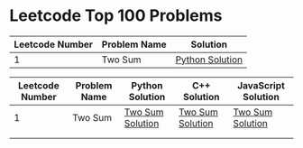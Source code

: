 # Leetcode Top 100 Problems


|  Leetcode Number  | Problem Name |  Solution   | 
| ------| ------------ | ----------- |
| 1|Two Sum| [Python Solution](./Algorithmic_Problem/two_sum.py) | [C++ Solution](./Algorithmic_Problem/two_sum.py) | [JavaScript Solution](./Algorithmic_Problem/two_sum.py) |

| Leetcode Number  |  Problem Name | Python Solution |  C++ Solution | JavaScript Solution |
|---|---|---|---|---|
| 1 | Two Sum  | [Two Sum Solution](./Algorithmic_Problem/two_sum.py)  | [Two Sum Solution](./Algorithmic_Problem/two_sum.py)  | [Two Sum Solution](./Algorithmic_Problem/two_sum.py)  |
|   |   |   |   |   |
|   |   |   |   |   |







